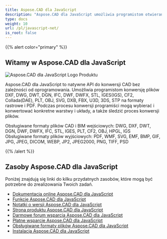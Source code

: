 ```yaml
---
title: Aspose.CAD dla JavaScript
description: "Aspose.CAD dla JavaScript umożliwia programistom otwieranie, czytanie i przetwarzanie plików AutoCAD DWG, DXF, DWT oraz innych formatów plików CAD i BIM, takich jak: DGN, DWF, DWFX, IFC, STL, IGES, PLT, CF2, OBJ, HPGL, IGS."
type: docs
weight: 10
url: /pl/javascript-net/
is_root: false
---
```


{{% alert color="primary" %}}

## **Witamy w Aspose.CAD dla JavaScript**

![Aspose.CAD dla JavaScript Logo Produktu](/cad/_assets/home_5.png)

Aspose.CAD dla JavaScript to natywne API do konwersji CAD bez zależności od oprogramowania. Umożliwia programistom konwersję plików DXF, DWG, DWT, DGN, IFC, DWF, DWFX, STL, IGES(IGS), CF2, Collada(DAE), PLT, OBJ, SVG, DXB, FBX, U3D, 3DS, STP na formaty rastrowe i PDF. Podczas procesu konwersji programiści mogą wybierać i konwertować konkretne warstwy i układy, a także śledzić proces konwersji plików.

Obsługiwane formaty plików CAD i BIM wejściowych: DWG, DXF, DWT, DGN, DWF, DWFX, IFC, STL, IGES, PLT, CF2, OBJ, HPGL, IGS  
Obsługiwane formaty plików wyjściowych: PDF, WMF, SVG, EMF, BMP, GIF, JPG, JPEG, DICOM, WEBP, JP2, JPEG2000, PNG, TIFF, PSD

{{% /alert %}}

## **Zasoby Aspose.CAD dla JavaScript**

Poniżej znajdują się linki do kilku przydatnych zasobów, które mogą być potrzebne do zrealizowania Twoich zadań.

- [Dokumentacja online Aspose.CAD dla JavaScript](/pl/cad/javascript-net/)
- [Funkcje Aspose.CAD dla JavaScript](/pl/cad/javascript-net/features/)
- [Notatki o wersji Aspose.CAD dla JavaScript](https://releases.aspose.com/cad/javascript-net/release-notes/)
- [Strona produktu Aspose.CAD dla JavaScript](https://products.aspose.com/cad/javascript-net/)
- [Darmowe forum wsparcia Aspose.CAD dla JavaScript](https://forum.aspose.com/c/cad/19)
- [Płatne wsparcie Aspose.CAD dla JavaScript](https://helpdesk.aspose.com/)
- [Obsługiwane formaty plików Aspose.CAD dla JavaScript](/pl/cad/javascript-net/supported-file-formats/)
- [Instalacja Aspose.CAD dla JavaScript](/pl/cad/javascript-net/installation/)

